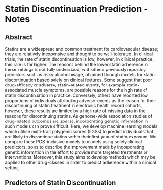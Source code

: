 # Statin Discontinuation Prediction - Notes

## Abstract
Statins are a widespread and common treatment for cardiovascular disease; they are relatively inexpensive and thought to be well-tolerated. In clinical trials, the rate of statin discontinuation is low, however, in clinical practice, this rate is far higher. The reasons behind the lower statin adherence in these settings is not fully understood, with others previously reporting predictors such as risky-alcohol usage, obtained through models for statin discontinuation based solely on clinical features. Some suggest that poor drug-efficacy or adverse, statin-related events, for example statin-associated muscle symptoms, are possible reasons for the high rate of statin discontinuation in practice. Conversely, others have reported low proportions of individuals attributing adverse-events as the reason for their discontinuing of statin treatment in electronic health record cohorts, however, these results are limited by a high rate of missing data in the reasons for discontinuing statins. As genome-wide association studies of drug-related outcomes are sparse, incorporating genetic information in such models can prove difficult. Here, we develop machine learning models which utilise multi-trait polygenic scores (PGSs) to predict individuals that are likely to discontinue statins within their first year of statin-exposure. We compare these PGS-inclusive models to models using solely clinical predictors, so as to describe the improvement made by incorporating genetic information in the effort to provide more targeted treatments or interventions. Moreover, this study aims to develop methods which may be applied to other drug-classes in order to predict adherence within a clinical setting.

## Predictors of Statin Discontinuation
